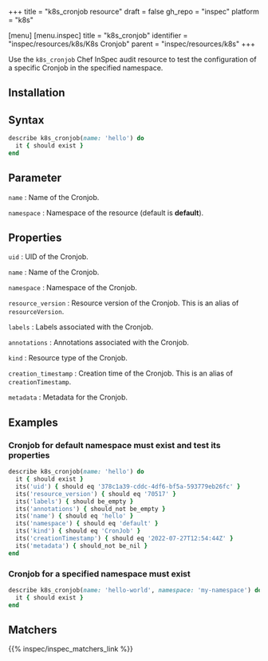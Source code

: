 +++
title = "k8s_cronjob resource"
draft = false
gh_repo = "inspec"
platform = "k8s"

[menu]
[menu.inspec]
title = "k8s_cronjob"
identifier = "inspec/resources/k8s/K8s Cronjob"
parent = "inspec/resources/k8s"
+++


Use the `k8s_cronjob` Chef InSpec audit resource to test the configuration of a specific Cronjob in the specified namespace.

## Installation

## Syntax

```ruby
describe k8s_cronjob(name: 'hello') do
  it { should exist }
end
```

## Parameter

`name`
: Name of the Cronjob.

`namespace`
: Namespace of the resource (default is **default**).

## Properties

`uid`
: UID of the Cronjob.

`name`
: Name of the Cronjob.

`namespace`
: Namespace of the Cronjob.

`resource_version`
: Resource version of the Cronjob. This is an alias of `resourceVersion`.

`labels`
: Labels associated with the Cronjob.

`annotations`
: Annotations associated with the Cronjob.

`kind`
: Resource type of the Cronjob.

`creation_timestamp`
: Creation time of the Cronjob. This is an alias of `creationTimestamp`.

`metadata`
: Metadata for the Cronjob.

## Examples

### Cronjob for default namespace must exist and test its properties

```ruby
describe k8s_cronjob(name: 'hello') do
  it { should exist }
  its('uid') { should eq '378c1a39-cddc-4df6-bf5a-593779eb26fc' }
  its('resource_version') { should eq '70517' }
  its('labels') { should be_empty }
  its('annotations') { should_not be_empty }
  its('name') { should eq 'hello' }
  its('namespace') { should eq 'default' }
  its('kind') { should eq 'CronJob' }
  its('creationTimestamp') { should eq '2022-07-27T12:54:44Z' }
  its('metadata') { should_not be_nil }
end
```

### Cronjob for a specified namespace must exist

```ruby
describe k8s_cronjob(name: 'hello-world', namespace: 'my-namespace') do
  it { should exist }
end
```

## Matchers

{{% inspec/inspec_matchers_link %}}